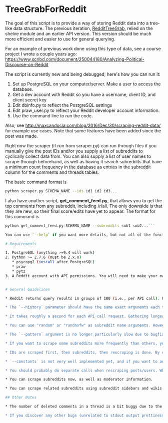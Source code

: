 # TreeGrabForReddit

The goal of this script is to provide a way of storing Reddit data into a tree-like data structure. The previous iteration, [RedditTreeGrab](https://github.com/mcandocia/RedditTreeGrab), relied on the shelve module and an earlier API version. This version should be much more efficient and easier to use for general querying.

For an example of previous work done using this type of data, see a course project I wrote a couple years ago: <https://www.scribd.com/document/250044180/Analyzing-Political-Discourse-on-Reddit>

The script is currently new and being debugged; here's how you can run it:

1. Set up PostgreSQL on your computer/server. Make a user to access the database.
2. Get a dev account with Reddit so you have a username, client ID, and client secret key
3. Edit dbinfo.py to reflect the PostgreSQL settings
4. Edit praw_user.py to reflect your Reddit developer account information.
5. Use the command line to run the code.

Also, see <http://maxcandocia.com/blog/2016/Dec/30/scraping-reddit-data/> for example use cases. Note that some features have been added since the post was made.

Right now the scraper (if run from scraper.py) can run through files if you manually give the post IDs and/or you supply a list of subreddits to cyclically collect data from. You can also supply a list of user names to scrape through beforehand, as well as having it search subreddits that have a minimum count frequency in the database as entries in the subreddit column for the comments and threads tables.

The basic command format is

```bash
python scraper.py SCHEMA_NAME --ids id1 id2 id3...
```

I also have another script, **get_comment_feed.py**, that allows you to get the top comments from any subreddit, including /r/all. The only downside is that they are new, so their final score/edits have yet to appear. The format for this command is

```bash
python get_comment_feed.py SCHEMA_NAME --subreddits sub1 sub2...```

You can use `--help` if you want more details, but not all of the functions/features are implemented yet.

# Requirements

1. PostgreSQL (anything >=9.4 will work)
2. Python >= 2.7.6 (must be 2.x.x)
   * psycopg2 (install after PostgreSQL)
   * praw
   * pytz
3. A Reddit account with API permissions. You will need to make your own project page (most likely GitHub). See <https://www.reddit.com/wiki/api> .


# General Guidelines

* Reddit returns query results in groups of 100 (i.e., per API call). Unless you specifically want less data, it's recommended to have `--user_thread_limit`, `--user_comment_limit`, and `--limit` be integer multiples of 100.

* The `--history` parameter should have the same exact arguments each time you call a particular schema, since the presence of primary keys in the tables is based upon those.

* It takes roughly a second for each API call request. Gathering longer post and comment history of users takes up a very long time.

* You can use "random" or "randnsfw" as subreddit name arguments. However, post histories are not reused for subreddits selected this way. Larger `--limit` arguments will noticeably increase the amount of time it takes for the code to run, especially if less data is gathered from users via thread and comment limits. These names will not be used as a filter for rescraping.

* The `--pattern` argument is no longer particularly slow due to bugfixes, but navigating a thread can take a long time for large lengths of the pattern if there are many long comment chains in a thread. 

* If you want to scrape some subreddits more frequently than others, you can enter the subreddit name more than once either in the `--subreddits` argument or in the file referenced by the `-f_subreddits` argument.

* IDs are scraped first, then subreddits, then rescraping is done. By default, subreddits are skipped if rescraping is enabled unless `-n` is specified, since the subreddit argument is used as a filter for rescraping.

* `--constants` is not very well implemented yet, and if you want to automate a particular scrape command, you should save the command as text and run it in a python file with an `os.system()` call.

* You should probably do separate calls when rescraping posts/users. While you can share filters, the process can take a long time and they don't do the exact same thing.

* You can scrape subreddits now, as well as moderator information.

* You can scrape related subreddits using subreddit sidebars and wikis. There is also an option to generate your own .txt file of subreddits using `get_subreddit_list.py`.

## Other Notes

* The number of deleted comments in a thread is a bit buggy due to the way it's tracked. However, you can check to see how many empty author IDs/comments exist in a thread using SQL.

* If you discover any other bugs (unrelated to stdout output prettiness), please open a [new issue](https://github.com/mcandocia/TreeGrabForReddit/issues).
